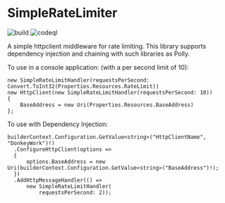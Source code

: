# SimpleRateLimiter

![build](https://github.com/andyjmorgan/DonkeyWork.Dev.SimpleRateLimiter/actions/workflows/dotnet-build.yml/badge.svg) ![codeql](https://github.com/andyjmorgan/DonkeyWork.Dev.SimpleRateLimiter/actions/workflows/codeql.yml/badge.svg)

A simple httpclient middleware for rate limiting. This library supports dependency injection and chaining with such libraries as Polly.

To use in a console application: (with a per second limit of 10):
```
new SimpleRateLimitHandler(requestsPerSecond: Convert.ToInt32(Properties.Resources.RateLimit))
new HttpClient(new SimpleRateLimitHandler(requestsPerSecond: 10))
{
    BaseAddress = new Uri(Properties.Resources.BaseAddress)
};
```

To use with Dependency Injection:
```
builderContext.Configuration.GetValue<string>("HttpClientName", "DonkeyWork")!)
  .ConfigureHttpClient(options =>
  {
      options.BaseAddress = new Uri(builderContext.Configuration.GetValue<string>("BaseAddress")!);
  })
  .AddHttpMessageHandler(() =>
      new SimpleRateLimitHandler(
          requestsPerSecond: 2));
```
